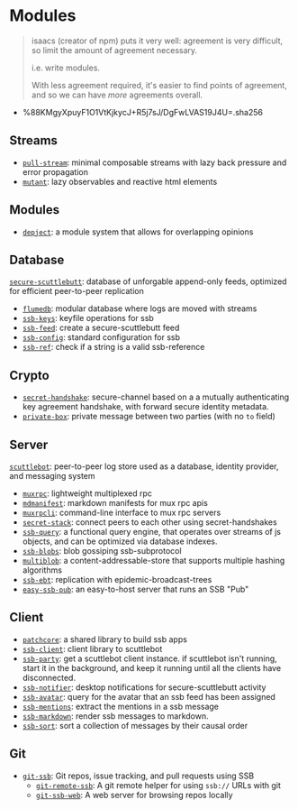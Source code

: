 # Modules

> isaacs (creator of npm) puts it very well: agreement is very difficult, so limit the amount of agreement necessary.
>
> i.e. write modules.
>
> With less agreement required, it's easier to find points of agreement, and so we can have _more_ agreements overall.

- %88KMgyXpuyF1O1VtKjkycJ+R5j7sJ/DgFwLVAS19J4U=.sha256

## Streams

- [`pull-stream`](https://pull-stream.github.io): minimal composable streams with lazy back pressure and error propagation
- [`mutant`](https://github.com/mmckegg/mutant): lazy observables and reactive html elements

## Modules

- [`depject`](https://github.com/depject/depject): a module system that allows for overlapping opinions

## Database

[`secure-scuttlebutt`](https://github.com/ssbc/secure-scuttlebutt): database of unforgable append-only feeds, optimized for efficient peer-to-peer replication

- [`flumedb`](https://github.com/flumedb/flumedb): modular database where logs are moved with streams
- [`ssb-keys`](https://github.com/ssbc/ssb-keys): keyfile operations for ssb
- [`ssb-feed`](https://github.com/ssbc/ssb-feed): create a secure-scuttlebutt feed
- [`ssb-config`](https://github.com/ssbc/ssb-config): standard configuration for ssb
- [`ssb-ref`](https://github.com/ssbc/ssb-ref): check if a string is a valid ssb-reference

## Crypto

- [`secret-handshake`](https://github.com/auditdrivencrypto/secret-handshake): secure-channel based on a a mutually authenticating key agreement handshake, with forward secure identity metadata.
- [`private-box`](https://github.com/auditdrivencrypto/private-box): private message between two parties (with no `to` field)

## Server

[`scuttlebot`](https://github.com/ssbc/scuttlebot): peer-to-peer log store used as a database, identity provider, and messaging system

- [`muxrpc`](https://github.com/ssbc/muxrpc): lightweight multiplexed rpc
- [`mdmanifest`](https://github.com/ssbc/mdmanifest): markdown manifests for mux rpc apis
- [`muxrpcli`](https://github.com/ssbc/muxrpcli): command-line interface to mux rpc servers
- [`secret-stack`](https://github.com/ssbc/secret-stack): connect peers to each other using secret-handshakes
- [`ssb-query`](https://github.com/dominictarr/ssb-query): a functional query engine, that operates over streams of js objects, and can be optimized via database indexes.
- [`ssb-blobs`](https://github.com/ssbc/ssb-blobs): blob gossiping ssb-subprotocol
- [`multiblob`](https://github.com/dominictarr/multiblob): a content-addressable-store that supports multiple hashing algorithms
- [`ssb-ebt`](https://github.com/ssbc/ssb-ebt): replication with epidemic-broadcast-trees
- [`easy-ssb-pub`](https://github.com/staltz/easy-ssb-pub): an easy-to-host server that runs an SSB "Pub"

## Client

- [`patchcore`](https://github.com/ssbc/patchcore): a shared library to build ssb apps
- [`ssb-client`](https://github.com/ssbc/ssb-client): client library to scuttlebot
- [`ssb-party`](https://git.scuttlebot.io/%25bS%2FWGqQrhQfH8eoyWieK%2B9M56DjJ8Q4ulkvb6sXZwPo%3D.sha256): get a scuttlebot client instance. if scuttlebot isn't running, start it in the background, and keep it running until all the clients have disconnected.
- [`ssb-notifier`](https://github.com/ssbc/ssb-notifier): desktop notifications for secure-scuttlebutt activity
- [`ssb-avatar`](https://github.com/dominictarr/ssb-avatar): query for the avatar that an ssb feed has been assigned
- [`ssb-mentions`](https://github.com/dominictarr/ssb-mentions): extract the mentions in a ssb message
- [`ssb-markdown`](https://github.com/ssbc/ssb-markdown): render ssb messages to markdown.
- [`ssb-sort`](https://github.com/ssbc/ssb-sort): sort a collection of messages by their causal order

## Git

- [`git-ssb`](https://git.scuttlebot.io/%25n92DiQh7ietE%2BR%2BX%2FI403LQoyf2DtR3WQfCkDKlheQU%3D.sha256): Git repos, issue tracking, and pull requests using SSB
  - [`git-remote-ssb`](https://git.scuttlebot.io/%25ZVTOK3GA2aewEDI2rPxJqKXEIv4OIUN2swMPE2FeJm8%3D.sha256): A git remote helper for using `ssb://` URLs with git
  - [`git-ssb-web`](https://git.scuttlebot.io/%25q5d5Du%2B9WkaSdjc8aJPZm%2BjMrqgo0tmfR%2BRcX5ZZ6H4%3D.sha256): A web server for browsing repos locally
